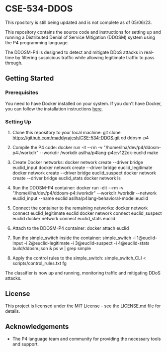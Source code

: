# CSE-534-DDOS

This rpository is still being updated and is not complete as of 05/06/23.

This repository contains the source code and instructions for setting up and running a Distributed Denial of Service Mitigation (DDOSM) system using the P4 programming language.

The DDOSM-P4 is designed to detect and mitigate DDoS attacks in real-time by filtering suspicious traffic while allowing legitimate traffic to pass through.

## Getting Started

### Prerequisites

You need to have Docker installed on your system. If you don't have Docker, you can follow the installation instructions [here](https://docs.docker.com/engine/install/).

### Setting Up

1. Clone this repository to your local machine:
git clone https://github.com/maddyrajesh/CSE-534-DDOS.git
cd ddosm-p4

2. Compile the P4 code:
docker run -it --rm -v "/home/ilha/dev/p4/ddosm-p4:/workdir" --workdir /workdir asilha/p4lang-p4c:v122ok-euclid make

3. Create Docker networks:
docker network create --driver bridge euclid_input
docker network create --driver bridge euclid_legitimate
docker network create --driver bridge euclid_suspect
docker network create --driver bridge euclid_stats
docker network ls

4. Run the DDOSM-P4 container:
docker run -dit --rm -v "/home/ilha/dev/p4/ddosm-p4:/workdir" --workdir /workdir --network euclid_input --name euclid asilha/p4lang-behavioral-model:euclid

5. Connect the container to the remaining networks:
docker network connect euclid_legitimate euclid
docker network connect euclid_suspect euclid
docker network connect euclid_stats euclid


6. Attach to the DDOSM-P4 container:
docker attach euclid

7. Run the simple_switch inside the container:
simple_switch -i 1@euclid-input -i 2@euclid-legitimate -i 3@euclid-suspect -i 4@euclid-stats build/ddosm.json &
ps w | grep simple


8. Apply the control rules to the simple_switch:
simple_switch_CLI < scripts/control_rules.txt
fg


The classifier is now up and running, monitoring traffic and mitigating DDoS attacks.

## License

This project is licensed under the MIT License - see the [LICENSE.md](LICENSE.md) file for details.

## Acknowledgements

* The P4 language team and community for providing the necessary tools and support.

